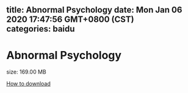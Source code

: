 
title: Abnormal Psychology
date: Mon Jan 06 2020 17:47:56 GMT+0800 (CST)    
categories: baidu
---

# Abnormal Psychology
size: 169.00 MB
 
 

[How to download](https://bpcam.bemobtrk.com/go/2ceec3aa-1ca2-46d6-b9ff-aaa5c184517c?jno=373)